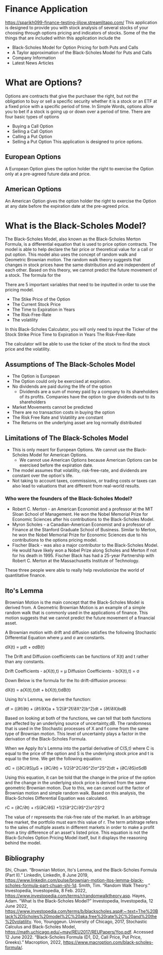 # Finance Application
https://sparikh099-finance-testing-iiljow.streamlitapp.com/ 
This application is designed to provide you with stock analysis of several stocks of your choosing
through options pricing and indicators of stocks. 
Some of the the things that are included within this application include the 
 - Black-Scholes Model for Option Pricing for both Puts and Calls
 - A Taylor approximation of the Black-Scholes Model for Puts and Calls
 - Company Information
 - Latest News Articles

# What are Options?
Options are contracts that give the purchaser the right, but not the obligation to buy or sell a specific 
security whether it is a stock or an ETF at a fixed price with a specific period of time. 
In Simple Words, options allow you to bet if a stock is going up or down over a period of time. 
There are four basic types of options
- Buying a Call Option
- Selling a Call Option
- Calling a Put Option
- Selling a Put Option
This application is designed to price options. 

## European Options
A European Option gives the option holder the right to exercise the Option only at a pre-agreed future data and price.  

## American Options
An American Option gives the option holder the right to exercise the Option at any date before the expiration date at the pre-agreed price. 

# What is the Black-Scholes Model?
The Black-Scholes Model, also known as the Black-Scholes Merton Formula, is a differential equation that is used to price option contracts. 
The model is able to help declare the fair price or theoretical value for a call or put option. This model also uses the concept of random walk
and Geometric Brownian motion.
The random walk theory suggests that changes in stock prices have the same distribution and are independent of each other. 
Based on this theory, we cannot predict the future movement of a stock. 
The formula for the 

There are 5 important variables that need to be inputted in order to use the pricing model.
- The Stike Price of the Option
- The Current Stock Price
- The Time to Expiration in Years
- The Risk-Free-Rate
- The volatility

In this Black-Scholes Calculator, you will only need to input the 
Ticker of the Stock
Strike Price
Time to Expiration in Years
The Risk-Free-Rate

The calculator will be able to use the ticker of the stock to find the stock price and the volatility. 

## Assumptions of The Black-Scholes Model
- The Option is European 
- The Option could only be exercised at expiration. 
- No dividends are paid during the life of the option
    - Dividends are a sum of money paid by a company to its shareholders of its profits. Companies have the option to give dividends out to 
      its shareholders
- Market Movements cannot be predicted
- There are no transaction costs in buying the option
- The Risk Free Rate and Volatility are constant
- The Returns on the underlying asset are log normally distributed


## Limitations of The Black-Scholes Model
- This is only meant for European Options. We cannot use the Black-Scholes Model for American Options.
    - We cannot use American Options because American Options can be exercised before the expiration date.
- The model assumes that volatility, risk-free-rate, and dividends are constant over the option's life.
- Not taking to account taxes, commissions, or trading costs or taxes can also lead to valuations that are different from real-world results.

### Who were the founders of the Black-Scholes Model?
- Robert C. Merton - an American Economist and a professor at the MIT Sloan School of Management. He won the Nobel Memorial Prize for Economic Sciences after his contributions to the Black-Scholes Model.  
- Myron Scholes - a Canadian-American Economist and a professor of Finance at the Stanford Graduate School of Business. Similar to Merton, he won the Nobel Memorial Prize for Economic Sciences due to his contributions to the options pricing model. 
- Fischer Black - was also a major contributor to the Black-Scholes Model. He would have likely won a Nobel Prize along Scholes and Merton if not for his death in 1995. Fischer Black has had a 25-year Partnership with Robert C. Merton at the Massachusetts Institute of Technology.

These three people were able to really help revolutionize the world of quantitative finance. 


## Ito's Lemma
Brownian Motion is the main concept that the Black-Scholes Model is derived from. A Geometric Brownian Motion is an example of a simple random walk that is commonly used in the applications of finance. This motion suggests that we cannot predict the future movement of a financial asset. 
 
A Brownian motion with drift and diffusion satisfies the following Stochastic Differential Equation where μ and σ are constants. 

dX(t) = μdt + σdB(t)

The Drift and Diffusion coefficients can be functions of X(t) and t rather than any constants. 

Drift Coefficients  - a(X(t),t) = μ
Diffusion Coefficients - b(X(t),t) = σ

Down Below is the formula for the Ito drift-diffusion process:

dX(t) = a(X(t),t)dt + b(X(t),t)dB(t)

Using Ito's Lemma, we derive the function:

df = ((∂f/∂t) + (∂f/∂X)a + 1/2(∂^2f/∂X^2)b^2)dt + (∂f/∂X)bdB  

Based on looking at both of the functions, we can tell that both functions are affected by an underlying source of uncertainty,dB.
The randomness that is used in the Stochastic processes of X and f come from the same type of Brownian motion. 
This level of uncertainty plays a factor in the derivation of the Black-Scholes Formula. 

When we Apply Ito's Lemma into the partial derivative of C(S,t) where C is equal to the price of the option and S is the underlying stock price and t is equal to the time. We get the following equation:

dC = ((∂C/∂S)μS + (∂C/∂t) + 1/2(∂^2C/∂S^2)σ^2S^2)dt + (∂C/∂S)σSdB

Using this equation, it can be told that the change in the price of the option and the change in the underlying stock price is derived from the same geometric Brownian motion. Due to this, we can cancel out the factor of Brownian motion and simple random walk. 
Based on this analysis, the Black-Scholes Differential Equation was calculated.

rC = (∂C/∂t) + rS(∂C/∂S)  +1/2(∂^2C/∂S^2)σ^2S^2

The value of r represents the risk-free rate of the market. In an arbitrage free market, the portfolio must earn this value of r. 
The term arbitrage refers to the sales of multiple assets in different markets in order to make a profit from a tiny difference of an asset's listed price. This equation is not the Black-Scholes Option Pricing Model itself, but it displays the reasoning behind the model.


## Bibliography
Shi, Chuan. “Brownian Motion, Ito's Lemma, and the Black-Scholes Formula (Part II).” LinkedIn, LinkedIn, 8 June 2019, https://www.linkedin.com/pulse/brownian-motion-itos-lemma-black-scholes-formula-part-chuan-shi-1d. 
Smith, Tim. “Random Walk Theory.” Investopedia, Investopedia, 8 Feb. 2022, https://www.investopedia.com/terms/r/randomwalktheory.asp. 
Hayes, Adam. “What Is the Black-Scholes Model?” Investopedia, Investopedia, 12 June 2022, https://www.investopedia.com/terms/b/blackscholes.asp#:~:text=The%20Black%2DScholes%20model%2C%20aka,free%20rate%2C%20and%20the%20volatility. 
Yoo, Younggeun. University of Chicago, 2017, Stochastic Calculus and Black-Scholes Model, https://math.uchicago.edu/~may/REU2017/REUPapers/Yoo.pdf. Accessed 12 June 2022. 
“Black-Scholes Formula (D1, D2, Call Price, Put Price, Greeks).” Macroption, 2022, https://www.macroption.com/black-scholes-formula/. 





